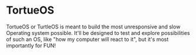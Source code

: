 # TortueOS

TortueOS or TurtleOS is meant to build the most unresponsive and slow Operating system possible. It'll be designed to test and explore possibilities of such an OS, like "how my computer will react to it", but it's most importantly for FUN!
